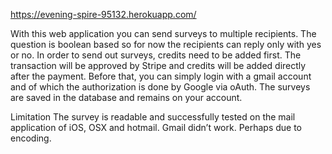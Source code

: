 
https://evening-spire-95132.herokuapp.com/

With this web application you can send surveys to multiple recipients. The question is boolean based so for now the recipients can reply only with yes or no. In order to send out surveys, credits need to be added first. The transaction will be approved by Stripe and credits will be added directly after the payment. Before that, you can simply login with a gmail account and of which the authorization is done by Google via oAuth. The surveys are saved in the database and remains on your account.

Limitation
The survey is readable and successfully tested on the mail application of iOS, OSX and hotmail. Gmail didn’t work. Perhaps due to encoding.  